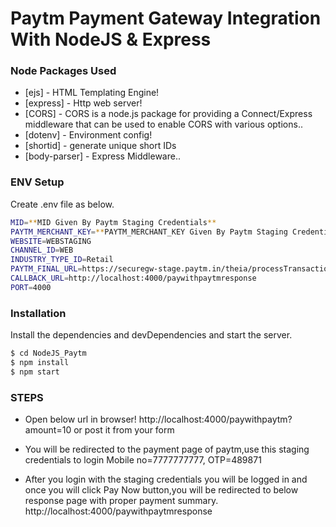 # Paytm Payment Gateway Integration With NodeJS & Express


### Node Packages Used
* [ejs] - HTML Templating Engine!
* [express] - Http web server!
* [CORS] - CORS is a node.js package for providing a Connect/Express middleware that can be used to enable CORS with various options..
* [dotenv] - Environment config!
* [shortid] - generate unique short IDs
* [body-parser] - Express Middleware..

### ENV Setup
Create .env file as below.

```sh
MID=**MID Given By Paytm Staging Credentials**
PAYTM_MERCHANT_KEY=**PAYTM_MERCHANT_KEY Given By Paytm Staging Credentials**
WEBSITE=WEBSTAGING
CHANNEL_ID=WEB
INDUSTRY_TYPE_ID=Retail
PAYTM_FINAL_URL=https://securegw-stage.paytm.in/theia/processTransaction
CALLBACK_URL=http://localhost:4000/paywithpaytmresponse
PORT=4000
```



### Installation
Install the dependencies and devDependencies and start the server.

```sh
$ cd NodeJS_Paytm
$ npm install
$ npm start
```

### STEPS
* Open below url in browser!
http://localhost:4000/paywithpaytm?amount=10 or post it from your form

* You will be redirected to the payment page of paytm,use this staging credentials to login
Mobile no=7777777777,
OTP=489871

* After you login with the staging credentials you will be logged in and once you will click Pay Now button,you will be redirected to below response page with proper payment summary.
http://localhost:4000/paywithpaytmresponse





